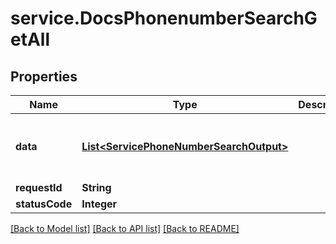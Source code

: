 # service.DocsPhonenumberSearchGetAll

## Properties
Name | Type | Description | Notes
------------ | ------------- | ------------- | -------------
**data** | [**List&lt;ServicePhoneNumberSearchOutput&gt;**](ServicePhoneNumberSearchOutput.md) |  | [optional] [default to new ArrayList<>()]
**requestId** | **String** |  | [optional] 
**statusCode** | **Integer** |  | [optional] 

[[Back to Model list]](../README.md#documentation-for-models) [[Back to API list]](../README.md#documentation-for-api-endpoints) [[Back to README]](../README.md)


